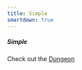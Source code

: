 ```yaml
---
title: Simple
smartdown: true
---
```



##### Simple

Check out the [Dungeon](:@rawpages/DungeonGameStarter)

